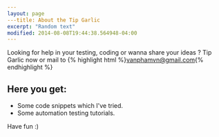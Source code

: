 ```yaml
---
layout: page
---title: About the Tip Garlic
excerpt: "Random text"
modified: 2014-08-08T19:44:38.564948-04:00
---
```


Looking for help in your testing, coding or wanna share your ideas ? Tip Garlic now or mail to {% highlight html %}[vanphamvn@gmail.com](mailto:vanphamvn@gmail.com){% endhighlight %}

## Here you get:

* Some code snippets which I've tried.
* Some automation testing tutorials.



Have fun :)


